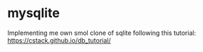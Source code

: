 # mysqlite
 Implementing me own smol clone of sqlite following this tutorial: https://cstack.github.io/db_tutorial/
